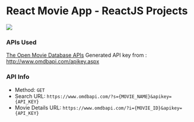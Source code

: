 # React Movie App - ReactJS Projects

![](movie.gif)

### APIs Used
[The Open Movie Database APIs](http://www.omdbapi.com/)
Generated API key from : http://www.omdbapi.com/apikey.aspx

### API Info
* Method: `GET`
* Search URL: `https://www.omdbapi.com/?s={MOVIE_NAME}&apikey={API_KEY}`
* Movie Details URL: `https://www.omdbapi.com/?i={MOVIE_ID}&apikey={API_KEY}`

